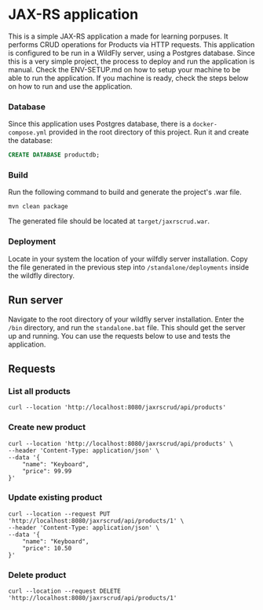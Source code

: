 # JAX-RS application

This is a simple JAX-RS application a made for learning porpuses. It performs CRUD operations for Products via HTTP requests. This application is configured to be run in a WildFly server, using a Postgres database. Since this is a very simple project, the process to deploy and run the application is manual. Check the ENV-SETUP.md on how to setup your machine to be able to run the application. If you machine is ready, check the steps below on how to run and use the application.

### Database

Since this application uses Postgres database, there is a `docker-compose.yml` provided in the root directory of this project. Run it and create the database:

```sql
CREATE DATABASE productdb;
```

### Build

Run the following command to build and generate the project's .war file.

```
mvn clean package
```

The generated file should be located at `target/jaxrscrud.war`.

### Deployment

Locate in your system the location of your wilfdly server installation. Copy the file generated in the previous step into `/standalone/deployments` inside the wildfly directory.

## Run server

Navigate to the root directory of your wildfly server installation. Enter the `/bin` directory, and run the `standalone.bat` file. This should get the server up and running. You can use the requests below to use and tests the application.

## Requests

### List all products

```
curl --location 'http://localhost:8080/jaxrscrud/api/products'
```

### Create new product
```
curl --location 'http://localhost:8080/jaxrscrud/api/products' \
--header 'Content-Type: application/json' \
--data '{
    "name": "Keyboard",
    "price": 99.99
}'
```

### Update existing product

```
curl --location --request PUT 'http://localhost:8080/jaxrscrud/api/products/1' \
--header 'Content-Type: application/json' \
--data '{
    "name": "Keyboard",
    "price": 10.50
}'
```

### Delete product

```
curl --location --request DELETE 'http://localhost:8080/jaxrscrud/api/products/1'
```

